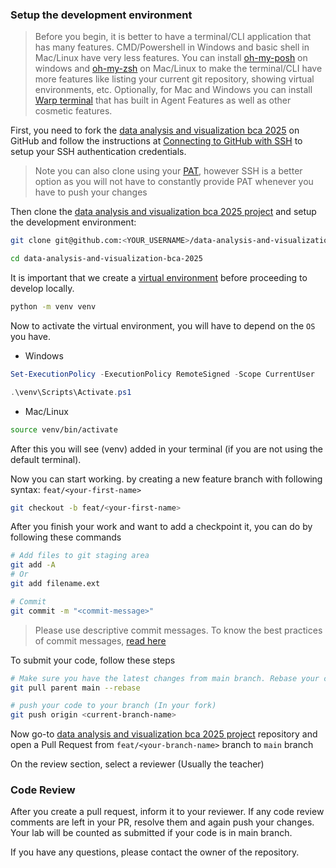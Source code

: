 ### Setup the development environment

> Before you begin, it is better to have a terminal/CLI application that has many features. CMD/Powershell in Windows and basic shell in Mac/Linux have very less features. You can install [oh-my-posh](https://ohmyposh.dev/) on windows and [oh-my-zsh](https://ohmyz.sh/) on Mac/Linux to make the terminal/CLI have more features like listing your current git repository, showing virtual environments, etc. Optionally, for Mac and Windows you can install [Warp terminal](https://www.warp.dev/) that has built in Agent Features as well as other cosmetic features.

First, you need to fork the [data analysis and visualization bca 2025](https://github.com/suparthghimire/data-analysis-and-visualization-bca-2025) on GitHub and follow the instructions at [Connecting to GitHub with SSH](https://docs.github.com/en/authentication/connecting-to-github-with-ssh) to setup your SSH authentication credentials.

> Note you can also clone using your [PAT](https://docs.github.com/en/authentication/keeping-your-account-and-data-secure/managing-your-personal-access-tokens), however SSH is a better option as you will not have to constantly provide PAT whenever you have to push your changes

Then clone the [data analysis and visualization bca 2025 project](https://github.com/suparthghimire/data-analysis-and-visualization-bca-2025) and setup the development environment:

```bash
git clone git@github.com:<YOUR_USERNAME>/data-analysis-and-visualization-bca-2025.git

cd data-analysis-and-visualization-bca-2025
```

It is important that we create a [virtual environment](https://docs.python.org/3/library/venv.html) before proceeding to develop locally.

```bash
python -m venv venv
```

Now to activate the virtual environment, you will have to depend on the `OS` you have.

- Windows

```powershell
Set-ExecutionPolicy -ExecutionPolicy RemoteSigned -Scope CurrentUser

.\venv\Scripts\Activate.ps1
```

- Mac/Linux

```bash
source venv/bin/activate
```

After this you will see (venv) added in your terminal (if you are not using the default terminal).

Now you can start working. by creating a new feature branch with following syntax: `feat/<your-first-name>`

```bash
git checkout -b feat/<your-first-name>
```

After you finish your work and want to add a checkpoint it, you can do by following these commands

```bash
# Add files to git staging area
git add -A
# Or
git add filename.ext

# Commit
git commit -m "<commit-message>"
```

> Please use descriptive commit messages. To know the best practices of commit messages, [read here](https://www.conventionalcommits.org/en/v1.0.0/#summary)

To submit your code, follow these steps

```bash
# Make sure you have the latest changes from main branch. Rebase your current branch with main branch
git pull parent main --rebase

# push your code to your branch (In your fork)
git push origin <current-branch-name>
```

Now go-to [data analysis and visualization bca 2025 project](https://github.com/suparthghimire/data-analysis-and-visualization-bca-2025) repository and open a Pull Request from `feat/<your-branch-name>` branch to `main` branch

On the review section, select a reviewer (Usually the teacher)

### Code Review

After you create a pull request, inform it to your reviewer. If any code review comments are left in your PR, resolve them and again push your changes. Your lab will be counted as submitted if your code is in main branch.

If you have any questions, please contact the owner of the repository.
